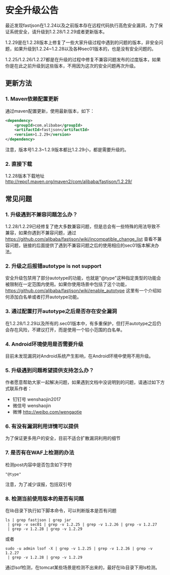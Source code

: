 # 安全升级公告
最近发现fastjson在1.2.24以及之前版本存在远程代码执行高危安全漏洞，为了保证系统安全，请升级到1.2.28/1.2.29或者更新版本。

1.2.29是在1.2.28版本上修复了一些大家升级过程中遇到的问题的版本，非安全问题，如果升级到1.2.24~1.2.28以及各种sec01版本的，也是没有安全问题的。

1.2.25/1.2.26/1.2.27都是在升级的过程中修复不兼容问题发布的过度版本，如果你是在此之前升级到这些版本，不用因为这次的安全问题再次升级。

## 更新方法
### 1. Maven依赖配置更新
通过maven配置更新，使用最新版本，如下：
```xml
<dependency>
    <groupId>com.alibaba</groupId>
    <artifactId>fastjson</artifactId>
    <version>1.2.29</version>
</dependency>
```

注意，版本号1.2.3~1.2.9版本都比1.2.29小，都是需要升级的。

### 2. 直接下载
1.2.28版本下载地址
http://repo1.maven.org/maven2/com/alibaba/fastjson/1.2.29/

## 常见问题
### 1. 升级遇到不兼容问题怎么办？
1.2.28/1.2.29已经修复了绝大多数兼容问题，但是总会有一些特殊的用法导致不兼容，如果你遇到不兼容问题，通过 https://github.com/alibaba/fastjson/wiki/incompatible_change_list 查看不兼容问题，链接的后面提供了遇到不兼容问题之后的使用相应的sec01版本解决办法。

### 2. 升级之后报错autotype is not support
安全升级包禁用了部分autotype的功能，也就是"@type"这种指定类型的功能会被限制在一定范围内使用。如果你使用场景中包括了这个功能，https://github.com/alibaba/fastjson/wiki/enable_autotype 这里有一个介绍如何添加白名单或者打开autotype功能。

### 3. 通过配置打开autotype之后是否存在安全漏洞
在1.2.28/1.2.29以及所有的.sec01版本中，有多重保护，但打开autotype之后仍会存在风险，不建议打开，而是使用一个较小范围的白名单。

### 4. Android环境使用是否需要升级
目前未发现漏洞对Android系统产生影响，在Android环境中使用不用升级。

### 5. 升级遇到问题希望提供支持怎么办？
作者愿意帮助大家一起解决问题，如果遇到文档中没说明到的问题，请通过如下方式联系作者：
* 钉钉号 wenshaojin2017
* 微信号 wenshaojin
* 微博 http://weibo.com/wengaotie

### 6. 有没有漏洞利用详情可以提供
为了保证更多用户的安全，目前不适合扩散漏洞利用的细节

### 7. 是否有在WAF上检测的办法
检测post内容中是否包含如下字符
```
"@type"
```
注意，为了减少误报，包括双引号

### 8. 检测当前使用版本的是否有问题
在lib目录下执行如下脚本命令，可以判断版本是否有问题
```
ls | grep fastjson | grep jar
 | grep -v sec01 | grep -v 1.2.25 | grep -v 1.2.26 | grep -v 1.2.27
 | grep -v 1.2.28 | grep -v 1.2.29
```
或者
```
sudo -u admin lsof -X | grep -v 1.2.25 | grep -v 1.2.26 | grep -v 1.2.27
 | grep -v 1.2.28 | grep -v 1.2.29
```
通过lsof检测，在tomcat某些场景是检测不出来的，最好在lib目录下用ls检测。
